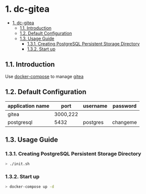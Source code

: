 # 1. dc-gitea

- [1. dc-gitea](#1-dc-gitea)
  - [1.1. Introduction](#11-introduction)
  - [1.2. Default Configuration](#12-default-configuration)
  - [1.3. Usage Guide](#13-usage-guide)
    - [1.3.1. Creating PostgreSQL Persistent Storage Directory](#131-creating-postgresql-persistent-storage-directory)
    - [1.3.2. Start up](#132-start-up)

## 1.1. Introduction

Use [docker-compose](https://github.com/docker/compose) to manage [gitea](https://github.com/go-gitea/gitea)

## 1.2. Default Configuration

| application name | port | username | password |
| ---- |----|----| ----|
| gitea | 3000,222 |  |  |
| postgresql | 5432 | postgres | changeme |

## 1.3. Usage Guide

### 1.3.1. Creating PostgreSQL Persistent Storage Directory

```bash
> ./init.sh
```

### 1.3.2. Start up

```bash
> docker-compose up -d
```
